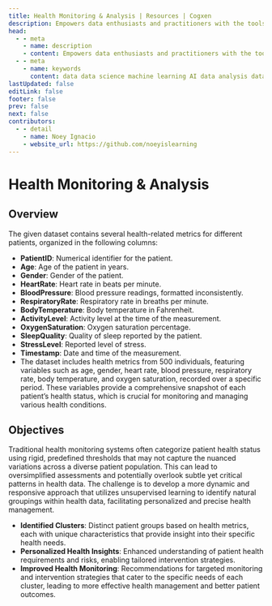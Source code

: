 ```yaml
---
title: Health Monitoring & Analysis | Resources | Cogxen
description: Empowers data enthusiasts and practitioners with the tools and knowledge to unlock the potential of data.
head:
  - - meta
    - name: description
    - content: Empowers data enthusiasts and practitioners with the tools and knowledge to unlock the potential of data.
  - - meta
    - name: keywords
      content: data data science machine learning AI data analysis data-driven data enthusiasts data practitioners
lastUpdated: false
editLink: false
footer: false
prev: false
next: false
contributors:
  - - detail
    - name: Noey Ignacio
    - website_url: https://github.com/noeyislearning
---
```


# Health Monitoring & Analysis

<DownloadBadge githubURL=""></DownloadBadge>

## Overview

The given dataset contains several health-related metrics for different patients, organized in the following columns:

- **PatientID**: Numerical identifier for the patient.
- **Age**: Age of the patient in years.
- **Gender**: Gender of the patient.
- **HeartRate**: Heart rate in beats per minute.
- **BloodPressure**: Blood pressure readings, formatted inconsistently.
- **RespiratoryRate**: Respiratory rate in breaths per minute.
- **BodyTemperature**: Body temperature in Fahrenheit.
- **ActivityLevel**: Activity level at the time of the measurement.
- **OxygenSaturation**: Oxygen saturation percentage.
- **SleepQuality**: Quality of sleep reported by the patient.
- **StressLevel**: Reported level of stress.
- **Timestamp**: Date and time of the measurement.
- The dataset includes health metrics from 500 individuals, featuring variables such as age, gender, heart rate, blood pressure, respiratory rate, body temperature, and oxygen saturation, recorded over a specific period. These variables provide a comprehensive snapshot of each patient’s health status, which is crucial for monitoring and managing various health conditions.

## Objectives

Traditional health monitoring systems often categorize patient health status using rigid, predefined thresholds that may not capture the nuanced variations across a diverse patient population. This can lead to oversimplified assessments and potentially overlook subtle yet critical patterns in health data. The challenge is to develop a more dynamic and responsive approach that utilizes unsupervised learning to identify natural groupings within health data, facilitating personalized and precise health management.

- **Identified Clusters**: Distinct patient groups based on health metrics, each with unique characteristics that provide insight into their specific health needs.
- **Personalized Health Insights**: Enhanced understanding of patient health requirements and risks, enabling tailored intervention strategies.
- **Improved Health Monitoring**: Recommendations for targeted monitoring and intervention strategies that cater to the specific needs of each cluster, leading to more effective health management and better patient outcomes.
